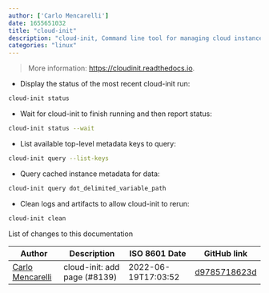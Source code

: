```yaml
---
author: ['Carlo Mencarelli']
date: 1655651032
title: "cloud-init"
description: "cloud-init, Command line tool for managing cloud instance initialization."
categories: "linux"
---
```

> More information: <https://cloudinit.readthedocs.io>.

- Display the status of the most recent cloud-init run:

```bash
cloud-init status
```

- Wait for cloud-init to finish running and then report status:

```bash
cloud-init status --wait
```

- List available top-level metadata keys to query:

```bash
cloud-init query --list-keys
```

- Query cached instance metadata for data:

```bash
cloud-init query dot_delimited_variable_path
```

- Clean logs and artifacts to allow cloud-init to rerun:

```bash
cloud-init clean
```
List of changes to this documentation


Author | Description | ISO 8601 Date | GitHub link
------|-----|-----|-----
[Carlo Mencarelli](mailto:me@carlo.cloud) | cloud-init: add page (#8139) | 2022-06-19T17:03:52 | [d9785718623d](https://github.com/tldr-pages/tldr/commit/d9785718623d5f4ab4a174302af2d2f2b93aedfa)

